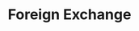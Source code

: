 ---
title: Foreign Exchange
credit: Production Designer
project: Foreign Exchange
img_src: /assets/images/Fex9A.jpg
featured_portfolio: None
featured_home: False
---